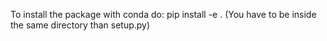 To install the package with conda do:
pip install -e .
(You have to be inside the same directory than setup.py)